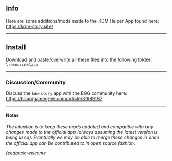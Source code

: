 ## Info
Here are some additions/mods made to the KDM Helper App found here:
https://kdm-story.site/

----

## Install
Download and paste/overwrite all these files into the following folder:  
`\resources\app`

----
### Discussion/Community
Discuss the `kdm-story` app with the BGG community here:
https://boardgamegeek.com/article/31989187

----

#### Notes

_The intention is to keep these mods updated and compatible with any changes made to the official app (always assuming the latest version is being used).  Eventually we may be able to merge these changes in once the official app can be contributed to in open source fashion._

_feedback welcome_